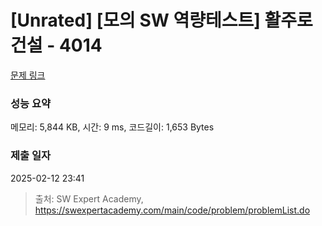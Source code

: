 # [Unrated] [모의 SW 역량테스트] 활주로 건설 - 4014 

[문제 링크](https://swexpertacademy.com/main/code/problem/problemDetail.do?contestProbId=AWIeW7FakkUDFAVH) 

### 성능 요약

메모리: 5,844 KB, 시간: 9 ms, 코드길이: 1,653 Bytes

### 제출 일자

2025-02-12 23:41



> 출처: SW Expert Academy, https://swexpertacademy.com/main/code/problem/problemList.do